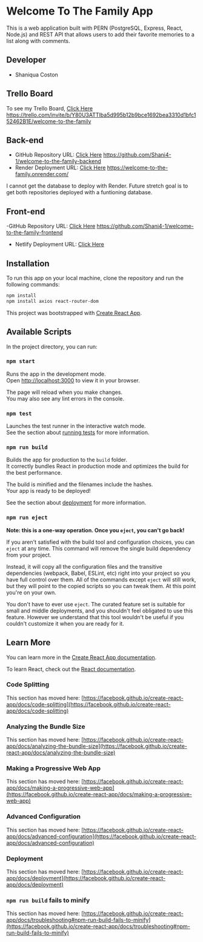 # Welcome To The Family App

This is a web application built with PERN (PostgreSQL, Express, React, Node.js) and REST API that allows users to add their favorite memories to a list along with comments.

## Developer

- Shaniqua Coston

## Trello Board

To see my Trello Board, [Click Here](https://trello.com/invite/b/Y80U3ATTIba5d995b12b9bce1692bea3310d1bfc152462B1E/welcome-to-the-family) https://trello.com/invite/b/Y80U3ATTIba5d995b12b9bce1692bea3310d1bfc152462B1E/welcome-to-the-family

## Back-end

- GitHub Repository URL: [Click Here](https://github.com/Shani4-1/welcome-to-the-family-backend) https://github.com/Shani4-1/welcome-to-the-family-backend
- Render Deployment URL: [Click Here](https://welcome-to-the-family.onrender.com/) https://welcome-to-the-family.onrender.com/

I cannot get the database to deploy with Render. Future stretch goal is to get both repositories deployed with a funtioning database.

## Front-end
-GitHub Repository URL:  [Click Here](https://github.com/Shani4-1/welcome-to-the-family-frontend) https://github.com/Shani4-1/welcome-to-the-family-frontend

- Netlify Deployment URL: [Click Here]()

## Installation

To run this app on your local machine, clone the repository and run the following commands:

```bash
npm install
npm install axios react-router-dom
```


This project was bootstrapped with [Create React App](https://github.com/facebook/create-react-app).

## Available Scripts

In the project directory, you can run:

### `npm start`

Runs the app in the development mode.\
Open [http://localhost:3000](http://localhost:3000) to view it in your browser.

The page will reload when you make changes.\
You may also see any lint errors in the console.

### `npm test`

Launches the test runner in the interactive watch mode.\
See the section about [running tests](https://facebook.github.io/create-react-app/docs/running-tests) for more information.

### `npm run build`

Builds the app for production to the `build` folder.\
It correctly bundles React in production mode and optimizes the build for the best performance.

The build is minified and the filenames include the hashes.\
Your app is ready to be deployed!

See the section about [deployment](https://facebook.github.io/create-react-app/docs/deployment) for more information.

### `npm run eject`

**Note: this is a one-way operation. Once you `eject`, you can't go back!**

If you aren't satisfied with the build tool and configuration choices, you can `eject` at any time. This command will remove the single build dependency from your project.

Instead, it will copy all the configuration files and the transitive dependencies (webpack, Babel, ESLint, etc) right into your project so you have full control over them. All of the commands except `eject` will still work, but they will point to the copied scripts so you can tweak them. At this point you're on your own.

You don't have to ever use `eject`. The curated feature set is suitable for small and middle deployments, and you shouldn't feel obligated to use this feature. However we understand that this tool wouldn't be useful if you couldn't customize it when you are ready for it.

## Learn More

You can learn more in the [Create React App documentation](https://facebook.github.io/create-react-app/docs/getting-started).

To learn React, check out the [React documentation](https://reactjs.org/).

### Code Splitting

This section has moved here: [https://facebook.github.io/create-react-app/docs/code-splitting](https://facebook.github.io/create-react-app/docs/code-splitting)

### Analyzing the Bundle Size

This section has moved here: [https://facebook.github.io/create-react-app/docs/analyzing-the-bundle-size](https://facebook.github.io/create-react-app/docs/analyzing-the-bundle-size)

### Making a Progressive Web App

This section has moved here: [https://facebook.github.io/create-react-app/docs/making-a-progressive-web-app](https://facebook.github.io/create-react-app/docs/making-a-progressive-web-app)

### Advanced Configuration

This section has moved here: [https://facebook.github.io/create-react-app/docs/advanced-configuration](https://facebook.github.io/create-react-app/docs/advanced-configuration)

### Deployment

This section has moved here: [https://facebook.github.io/create-react-app/docs/deployment](https://facebook.github.io/create-react-app/docs/deployment)

### `npm run build` fails to minify

This section has moved here: [https://facebook.github.io/create-react-app/docs/troubleshooting#npm-run-build-fails-to-minify](https://facebook.github.io/create-react-app/docs/troubleshooting#npm-run-build-fails-to-minify)
